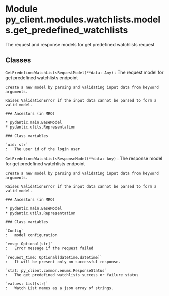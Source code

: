 Module py_client.modules.watchlists.models.get_predefined_watchlists
====================================================================
The request and response models for get predefined watchlists request

Classes
-------

`GetPredefinedWatchListsRequestModel(**data: Any)`
:   The request model for get predefined watchlists endpoint
    
    Create a new model by parsing and validating input data from keyword arguments.
    
    Raises ValidationError if the input data cannot be parsed to form a valid model.

    ### Ancestors (in MRO)

    * pydantic.main.BaseModel
    * pydantic.utils.Representation

    ### Class variables

    `uid: str`
    :   The user id of the login user

`GetPredefinedWatchListsResponseModel(**data: Any)`
:   The response model for get predefined watchlists endpoint
    
    Create a new model by parsing and validating input data from keyword arguments.
    
    Raises ValidationError if the input data cannot be parsed to form a valid model.

    ### Ancestors (in MRO)

    * pydantic.main.BaseModel
    * pydantic.utils.Representation

    ### Class variables

    `Config`
    :   model configuration

    `emsg: Optional[str]`
    :   Error message if the request failed

    `request_time: Optional[datetime.datetime]`
    :   It will be present only on successful response.

    `stat: py_client.common.enums.ResponseStatus`
    :   The get predefined watchlists success or failure status

    `values: List[str]`
    :   Watch List names as a json array of strings.